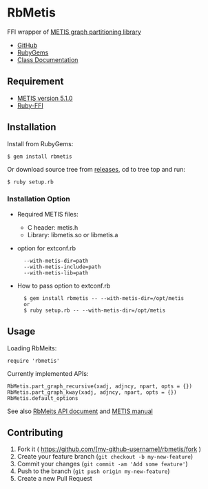 # RbMetis

FFI wrapper of [METIS graph partitioning library](http://glaros.dtc.umn.edu/gkhome/metis/metis/overview)

* [GitHub](https://github.com/masa16/rbmetis)
* [RubyGems](https://rubygems.org/gems/rbmetis)
* [Class Documentation](http://rubydoc.info/gems/rbmetis/frames/)

## Requirement

* [METIS version 5.1.0](http://glaros.dtc.umn.edu/gkhome/metis/metis/overview)
* [Ruby-FFI](https://rubygems.org/gems/ffi)

## Installation

Install from RubyGems:

    $ gem install rbmetis

Or download source tree from [releases](https://github.com/masa16/rbmetis/releases),
cd to tree top and run:

    $ ruby setup.rb

### Installation Option

* Required METIS files:
  * C header: metis.h
  * Library: libmetis.so or libmetis.a

* option for extconf.rb

        --with-metis-dir=path
        --with-metis-include=path
        --with-metis-lib=path

* How to pass option to extconf.rb

        $ gem install rbmetis -- --with-metis-dir=/opt/metis
        or
        $ ruby setup.rb -- --with-metis-dir=/opt/metis

## Usage

Loading RbMeits:

    require 'rbmetis'

Currently implemented APIs:

    RbMetis.part_graph_recursive(xadj, adjncy, npart, opts = {})
    RbMetis.part_graph_kway(xadj, adjncy, npart, opts = {})
    RbMetis.default_options

See also [RbMeits API document](http://rubydoc.info/gems/rbmetis/frames)
and [METIS manual](http://glaros.dtc.umn.edu/gkhome/fetch/sw/metis/manual.pdf)

## Contributing

1. Fork it ( https://github.com/[my-github-username]/rbmetis/fork )
2. Create your feature branch (`git checkout -b my-new-feature`)
3. Commit your changes (`git commit -am 'Add some feature'`)
4. Push to the branch (`git push origin my-new-feature`)
5. Create a new Pull Request
